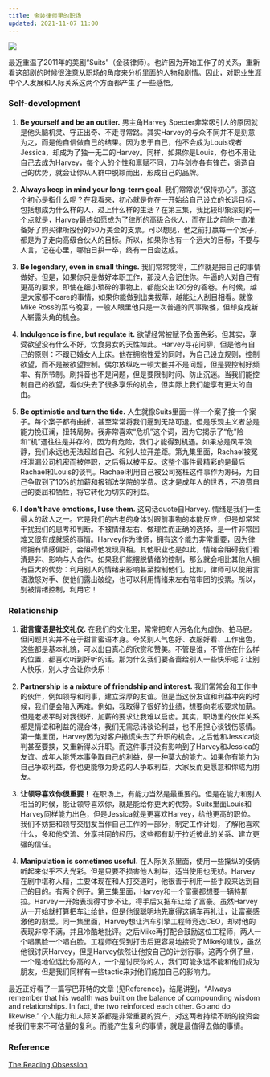 ```yaml
---
title: 金装律师里的职场
updated: 2021-11-07 11:00
---
```


![]({{site.baseurl}}/images/specter.jpeg)

最近重温了2011年的美剧“Suits”（金装律师）。也许因为开始工作了的关系，重新看这部剧的时候很注意从职场的角度来分析里面的人物和剧情。因此，对职业生涯中个人发展和人际关系这两个方面都产生了一些感悟。

### Self-development

1. **Be yourself and be an outlier.** 男主角Harvey Specter非常吸引人的原因就是他头脑机灵、守正出奇、不走寻常路。其实Harvey的与众不同并不是刻意为之，而是他自信做自己的结果。因为忠于自己，他不会成为Louis或者Jessica，却成为了独一无二的Harvey。同样，如果你是Louis，你也不用让自己去成为Harvey，每个人的个性和禀赋不同，刀与剑亦各有锋芒，锻造自己的优势，就会让你从人群中脱颖而出，形成自己的品牌。

2. **Always keep in mind your long-term goal.** 我们常常说“保持初心”。那这个初心是指什么呢？在我看来，初心就是你在一开始给自己设立的长远目标，包括想成为什么样的人，过上什么样的生活？在第三集，我比较印象深刻的一个点就是，Harvey最终如愿成为了律所的高级合伙人，而在此之前他一直准备好了购买律所股份的50万美金的支票。可以想见，他之前打赢每一个案子，都是为了走向高级合伙人的目标。所以，如果你也有一个远大的目标，不要与人言，记在心里，哪怕日拱一卒，终有一日会达成。

3. **Be legendary, even in small things.** 我们常常觉得，工作就是把自己的事情做好。但是，如果你只是做好本职工作，那没人会记住你。牛逼的人对自己有更高的要求，即使在细小琐碎的事物上，都能交出120分的答卷。有时候，越是大家都不care的事情，如果你能做到出类拔萃，越能让人刮目相看。就像Mike Ross的菜鸟晚宴，一般人眼里他只是一次普通的同事聚餐，但却变成新人崭露头角的机会。

4. **Indulgence is fine, but regulate it.** 欲望经常被赋予负面色彩。但其实，享受欲望没有什么不好，饮食男女的天性如此。Harvey寻花问柳，但是他有自己的原则：不跟已婚女人上床。他在拥抱性爱的同时，为自己设立规则，控制欲望，而不是被欲望控制。偶尔放纵吃一顿大餐并不是问题，但是要控制好频率、有所节制。刷抖音也不是问题，但是要限制时间、防止沉迷。当我们能控制自己的欲望，看似失去了很多享乐的机会，但实际上我们能享有更大的自由。

5. **Be optimistic and turn the tide.** 人生就像Suits里面一样一个案子接一个案子。每个案子都有曲折，甚至常常将我们逼到无路可退。但是乐观主义者总是能力挽狂澜，扭转局势。我非常喜欢“危机”这个词，因为它揭示了“危”险和“机”遇往往是并存的，因为有危险，我们才能得到机遇。如果总是风平浪静，我们永远也无法超越自己、和别人拉开差距。第九集里面，Rachael被冤枉泄漏公司机密而被停职，之后得以被平反。这整个事件最精彩的是最后Rachael和Louis的谈判。Rachael利用自己被公司冤枉这件事作为筹码，为自己争取到了10%的加薪和报销法学院的学费。这才是成年人的世界，不浪费自己的委屈和牺牲，将它转化为切实的利益。

6. **I don't have emotions, I use them.** 这句话quote自Harvey. 情绪是我们一生最大的敌人之一。它是我们的古老的身体对眼前事物的本能反应，但是却常常干扰我们的思考和判断。不被情绪左右、做理性而正确的选择，是一件非常困难又很有成就感的事情。Harvey作为律师，拥有这个能力非常重要，因为律师拥有情感偏好，会阻碍他发现真相。其他职业也是如此，情绪会阻碍我们看清是非、影响与人合作。如果我们能摆脱情绪的控制，那么就会相比其他人拥有巨大的优势：利用别人的情绪来影响甚至控制他们。比如，律师可以使用言语激怒对手、使他们露出破绽，也可以利用情绪来左右陪审团的投票。所以，别被情绪控制，利用它！


### Relationship

1. **甜言蜜语是社交礼仪.** 在我们的文化里，常常把夸人污名化为虚伪、拍马屁。但问题其实并不在于甜言蜜语本身。夸奖别人气色好、衣服好看、工作出色，这些都是基本礼貌，可以出自真心的欣赏和赞美。不管是谁，不管他在什么样的位置，都喜欢听到好听的话。那为什么我们要吝啬给别人一些快乐呢？让别人快乐，别人才会让你快乐！

2. **Partnership is a mixture of friendship and interest.** 我们常常会和工作中的伙伴，例如领导和同事，建立深厚的友谊。但是当这份友谊和利益冲突的时候，我们便会陷入两难。例如，我取得了很好的业绩，想要向老板要求加薪。但是老板平时对我很好，加薪的要求让我难以启齿。其实，职场里的伙伴关系都是情谊和利益的混合体，我们无需忌讳谈论利益，也不用担心谈钱伤感情。第一集里面，Harvey因为对客户撒谎失去了升职的机会。之后他和Jessica谈判甚至要挟，又重新得以升职。而这件事并没有影响到了Harvey和Jessica的友谊。成年人能凭本事争取自己的利益，是一种莫大的能力。如果你有能力为自己争取利益，你也更能够为身边的人争取利益，大家反而更愿意和你成为朋友。

3. **让领导喜欢你很重要！** 在职场上，有能力当然是最重要的。但是在能力和别人相当的时候，能让领导喜欢你，就是能给你更大的优势。Suits里面Louis和Harvey同样能力出色，但是Jessica就是更喜欢Harvey，给他更高的职位。我们不妨把和领导交朋友当作自己工作的一部分，制定工作计划，了解他喜欢什么，多和他交流、分享共同的经历，这些都有助于拉近彼此的关系、建立更强的信任。

4. **Manipulation is sometimes useful.** 在人际关系里面，使用一些操纵的伎俩听起来似乎不大光彩。但是只要不损害他人利益，适当使用也无妨。Harvey在剧中堪称人精，主要体现在和人打交道时，他很善于利用一些手段来达到自己的目的。有两个例子。第三集里面，Harvey和一个富豪都想要一辆特斯拉。Harvey一开始表现得寸步不让，得手后又把车让给了富豪。虽然Harvey从一开始就打算把车让给他，但是他很聪明地先赢得这辆车再礼让，让富豪感激他的割爱。同一集里面，Harvey想让汽车引擎工程师竞选CEO，却对他的表现非常不满，并且冷酷地批评。之后Mike再打配合鼓励这位工程师，两人一个唱黑脸一个唱白脸。工程师在受到打击后更容易地接受了Mike的建议，虽然他很讨厌Harvey，但是Harvey依然让他按自己的计划行事。这两个例子里，一个是地位远比你高的人，一个是讨厌你的人，我们可能永远不能和他们成为朋友，但是我们同样有一些tactic来对他们施加自己的影响力。

最近正好看了一篇写巴菲特的文章 (见Reference)，结尾讲到，“Always remember that his wealth was built on the balance of compounding wisdom and relationships. In fact, the two reinforced each other. Go and do likewise.” 个人能力和人际关系都是非常重要的资产，对这两者持续不断的投资会给我们带来不可估量的复利。而能产生复利的事情，就是最值得去做的事情。

### Reference

[The Reading Obsession](https://neckar.substack.com/p/the-reading-obsession)